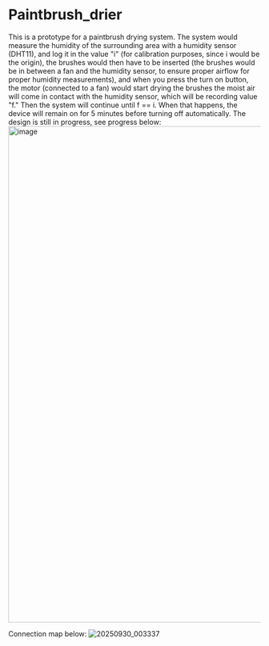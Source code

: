 # Paintbrush_drier
This is a prototype for a paintbrush drying system. The system would measure the humidity of the surrounding area with a humidity sensor (DHT11), and log it in the value "i" (for calibration purposes, since i would be the origin), the brushes would then have to be inserted (the brushes would be in between a fan and the humidity sensor, to ensure proper airflow for proper humidity measurements), and when you press the turn on button, the motor (connected to a fan) would start drying the brushes the moist air will come in contact with the humidity sensor, which will be recording value "f." Then the system will continue until f == i. When that happens, the device will remain on for 5 minutes before turning off automatically. 
The design is still in progress, see progress below:
<img width="1550" height="992" alt="image" src="https://github.com/user-attachments/assets/4dbf97cd-6b73-4df7-8b95-c15aa93e491c" />

Connection map below:
![20250930_003337](https://github.com/user-attachments/assets/ee693f2b-cc23-44d8-921a-cd889348804b)


